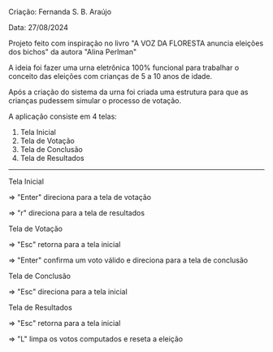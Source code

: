 Criação: Fernanda S. B. Araújo

Data: 27/08/2024

Projeto feito com inspiração no livro "A VOZ DA FLORESTA anuncia eleições dos bichos" da autora "Alina Perlman"

A ideia foi fazer uma urna eletrônica 100% funcional para trabalhar o conceito das eleições com crianças de 5 a 10 anos de idade.

Após a criação do sistema da urna foi criada uma estrutura para que as crianças pudessem simular o processo de votação.

A aplicação consiste em 4 telas: 
1. Tela Inicial
2. Tela de Votação
3. Tela de Conclusão
4. Tela de Resultados

--------------------------------------------------------------------------------------------------------------

Tela Inicial 

=> "Enter" direciona para a tela de votação

=> "r" direciona para a tela de resultados


Tela de Votação

=> "Esc" retorna para a tela inicial

=> "Enter" confirma um voto válido e direciona para a tela de conclusão


Tela de Conclusão

=> "Esc" direciona para a tela inicial


Tela de Resultados

=> "Esc" retorna para a tela inicial

=> "L" limpa os votos computados e reseta a eleição

